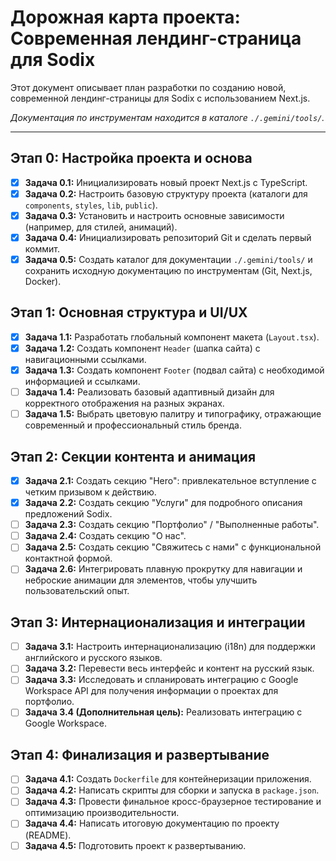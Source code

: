 # Дорожная карта проекта: Современная лендинг-страница для Sodix

Этот документ описывает план разработки по созданию новой, современной лендинг-страницы для Sodix с использованием Next.js.

*Документация по инструментам находится в каталоге `./.gemini/tools/`.*

---

## Этап 0: Настройка проекта и основа

- [x] **Задача 0.1:** Инициализировать новый проект Next.js с TypeScript.
- [x] **Задача 0.2:** Настроить базовую структуру проекта (каталоги для `components`, `styles`, `lib`, `public`).
- [x] **Задача 0.3:** Установить и настроить основные зависимости (например, для стилей, анимаций).
- [x] **Задача 0.4:** Инициализировать репозиторий Git и сделать первый коммит.
- [x] **Задача 0.5:** Создать каталог для документации `./.gemini/tools/` и сохранить исходную документацию по инструментам (Git, Next.js, Docker).

## Этап 1: Основная структура и UI/UX

- [x] **Задача 1.1:** Разработать глобальный компонент макета (`Layout.tsx`).
- [x] **Задача 1.2:** Создать компонент `Header` (шапка сайта) с навигационными ссылками.
- [x] **Задача 1.3:** Создать компонент `Footer` (подвал сайта) с необходимой информацией и ссылками.
- [ ] **Задача 1.4:** Реализовать базовый адаптивный дизайн для корректного отображения на разных экранах.
- [ ] **Задача 1.5:** Выбрать цветовую палитру и типографику, отражающие современный и профессиональный стиль бренда.

## Этап 2: Секции контента и анимация

- [x] **Задача 2.1:** Создать секцию "Hero": привлекательное вступление с четким призывом к действию.
- [x] **Задача 2.2:** Создать секцию "Услуги" для подробного описания предложений Sodix.
- [ ] **Задача 2.3:** Создать секцию "Портфолио" / "Выполненные работы".
- [ ] **Задача 2.4:** Создать секцию "О нас".
- [ ] **Задача 2.5:** Создать секцию "Свяжитесь с нами" с функциональной контактной формой.
- [ ] **Задача 2.6:** Интегрировать плавную прокрутку для навигации и неброские анимации для элементов, чтобы улучшить пользовательский опыт.

## Этап 3: Интернационализация и интеграции

- [ ] **Задача 3.1:** Настроить интернационализацию (i18n) для поддержки английского и русского языков.
- [ ] **Задача 3.2:** Перевести весь интерфейс и контент на русский язык.
- [ ] **Задача 3.3:** Исследовать и спланировать интеграцию с Google Workspace API для получения информации о проектах для портфолио.
- [ ] **Задача 3.4 (Дополнительная цель):** Реализовать интеграцию с Google Workspace.

## Этап 4: Финализация и развертывание

- [ ] **Задача 4.1:** Создать `Dockerfile` для контейнеризации приложения.
- [ ] **Задача 4.2:** Написать скрипты для сборки и запуска в `package.json`.
- [ ] **Задача 4.3:** Провести финальное кросс-браузерное тестирование и оптимизацию производительности.
- [ ] **Задача 4.4:** Написать итоговую документацию по проекту (README).
- [ ] **Задача 4.5:** Подготовить проект к развертыванию.
